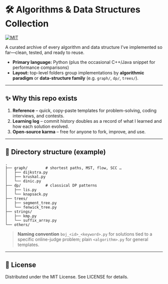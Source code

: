 # 🛠️ Algorithms & Data Structures Collection
[![MIT](https://img.shields.io/badge/license-MIT-blue.svg)](LICENSE)

A curated archive of every algorithm and data structure I’ve implemented so far—clean, tested, and ready to reuse.

- **Primary language:** Python (plus the occasional C++/Java snippet for performance comparisons)  
- **Layout:** top-level folders group implementations by **algorithmic paradigm** or **data-structure family** (e.g. `graph/`, `dp/`, `trees/`).

---

## ✨ Why this repo exists
1. **Reference** – quick, copy-paste templates for problem-solving, coding interviews, and contests.  
2. **Learning log** – commit history doubles as a record of what I learned and how each solution evolved.  
3. **Open-source karma** – free for anyone to fork, improve, and use.

---

## 📁 Directory structure (example)

```text
.
├── graph/        # shortest paths, MST, flow, SCC …
│   ├── dijkstra.py
│   ├── kruskal.py
│   └── dinic.py
├── dp/           # classical DP patterns
│   ├── lis.py
│   └── knapsack.py
├── trees/
│   ├── segment_tree.py
│   └── fenwick_tree.py
├── strings/
│   ├── kmp.py
│   └── suffix_array.py
└── others/
```

> **Naming convention**
> `boj_<id>_<keyword>.py` for solutions tied to a specific online-judge problem; plain `<algorithm>.py` for general templates.

---

## 📜 License
Distributed under the MIT License. See LICENSE for details.
